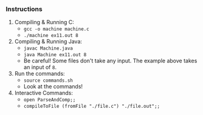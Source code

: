 ### Instructions

1. Compiling & Running C:
    - `gcc -o machine machine.c`
    - `./machine ex11.out 8`
2. Compiling & Running Java:
    - `javac Machine.java`
    - `java Machine ex11.out 8`
    - Be careful! Some files don't take any input. The example above takes an input of `8`.
3. Run the commands:
    - `source commands.sh`
    - Look at the commands!
4. Interactive Commands:
    - `open ParseAndComp;;`
    - `compileToFile (fromFile "./file.c") "./file.out";;`